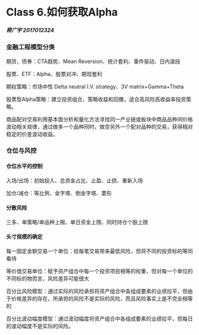 # Class 6.如何获取Alpha

##### 蒋广宇 2017012324

### 金融工程模型分类

期货，债券：CTA趋势、Mean Reversion、统计套利、事件驱动、日内波段

股票、ETF：Alpha、股票对冲、期现套利

期权策略：市场中性 Delta neutral I.V. strategy、3V matrix+Gamma+Theta

股票型Alpha策略：建立投资组合，策略收益和回撤，适合高风险高收益率投资策略。

商品配对交易利用基本面分析和量化方法寻找同一产业链或板块中商品品种间价格波动相关规律，通过做多一个品种同时，做空另外一个配对品种的交易，获得相对稳定的价差波动收益。 

### 仓位与风控

#### 仓位水平的控制

入场/出场：初始投入、总资金占比、止盈、止损、重新入场

加仓/减仓：等比例、金字塔、倒金字塔、菱形

#### 分散风险

三多、单策略/单品种上限、单日资金上限、同时持仓个股上限

#### 头寸规模的确定

每一固定金额交易一个单位：给每笔交易带来最低风险，但将不同的投资标的等同看待

等价值交易单位：赋予资产组合中每一个投资项目相等的权重，但对每一个单位的不同标的物而言，风险差异可能很大

百分比风险模型：通过实际的风险承担将资产组合中各组成要素的业绩拉平，但由于价格差异的存在，所承担的风险不是实际的风险，而且风险事实上是不完全相等的

百分比波动幅度模型：通过波动幅度将资产组合中各组成要素的业绩拉平，但每日的波动幅度不是实际的风险。